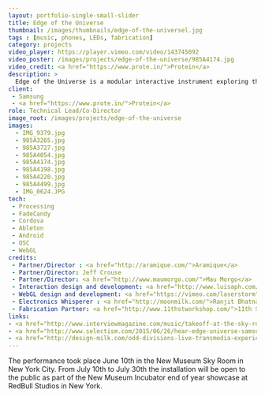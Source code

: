 ```yaml
---
layout: portfolio-single-small-slider
title: Edge of the Universe
thumbnail: /images/thumbnails/edge-of-the-universel.jpg
tags : [music, phones, LEDs, fabrication]
category: projects
video_player: https://player.vimeo.com/video/143745092
video_poster: /images/projects/edge-of-the-universe/985A4174.jpg
video_credit: <a href="https://www.prote.in/">Protein</a>
description: > 
  Edge of the Universe is a modular interactive instrument exploring themes of time and space through live audio-visual performance. A collaboration between experience lab Odd Division and the band Little Dragon, the installation uses an array of Samsung Galaxy S6 Edge phones inside of a prototype flying saucer to take a journey to the Edge of the Universe and back. Sampling past audio recorded by NASA in space and present audio recorded on earth, the experience is part relic and part looking-glass. The audience is invited on an immersive and intimate journey with Little Dragon to the limits of the universe and back through this homage to space travel and the future of mobile synthesizers.
client: 
 - Samsung
 - <a href="https://www.prote.in/">Protein</a>
role: Technical Lead/Co-Director
image_root: /images/projects/edge-of-the-universe
images:
  - IMG_9379.jpg
  - 985A3265.jpg
  - 985A3727.jpg
  - 985A4054.jpg
  - 985A4174.jpg
  - 985A4198.jpg
  - 985A4220.jpg
  - 985A4499.jpg
  - IMG_0624.JPG
tech:
 - Processing
 - FadeCandy
 - Cordova
 - Ableton
 - Android
 - OSC
 - WebGL
credits:
 - Partner/Director : <a href="http://aramique.com/">Aramique</a>
 - Partner/Director: Jeff Crouse
 - Partner/Director: <a href="http://www.maumorgo.com/">Mau Morgo</a>
 - Interaction design and development: <a href="http://www.luisaph.com/">Luisa Pereira</a>
 - WebGL design and development: <a href="https://vimeo.com/laserstorm">Lars Berg</a>
 - Electronics Whisperer : <a href="http://moonmilk.com/">Ranjit Bhatnagar</a>
 - Fabrication Partner: <a href="http://www.11thstworkshop.com/">11th Street Workshop</a>
links:
- <a href="http://www.interviewmagazine.com/music/takeoff-at-the-sky-room#_">TAKEOFF AT THE SKY ROOM</a>
- <a href="http://www.selectism.com/2015/06/26/hear-edge-universe-samsung-makes-musical-instruments-galaxy-s6-edge/">HEAR THE “EDGE OF THE UNIVERSE” – SAMSUNG MAKES MUSICAL INSTRUMENTS WITH THE GALAXY S6 EDGE</a>
- <a href="http://design-milk.com/odd-divisions-live-transmedia-experience-little-dragon/">ODD DIVISION’S LIVE TRANSMEDIA EXPERIENCE FOR LITTLE DRAGON</a>
---
```


The performance took place June 10th in the New Museum Sky Room in New York City. From July 10th to July 30th the installation will be open to the public as part of the New Museum Incubator end of year showcase at RedBull Studios in New York. 



